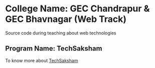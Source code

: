 # College Name: GEC Chandrapur & GEC Bhavnagar (Web Track)

Source code during teaching about web technologies

## Program Name: TechSaksham

To know more about [TechSaksham](https://techsaksham.org)
